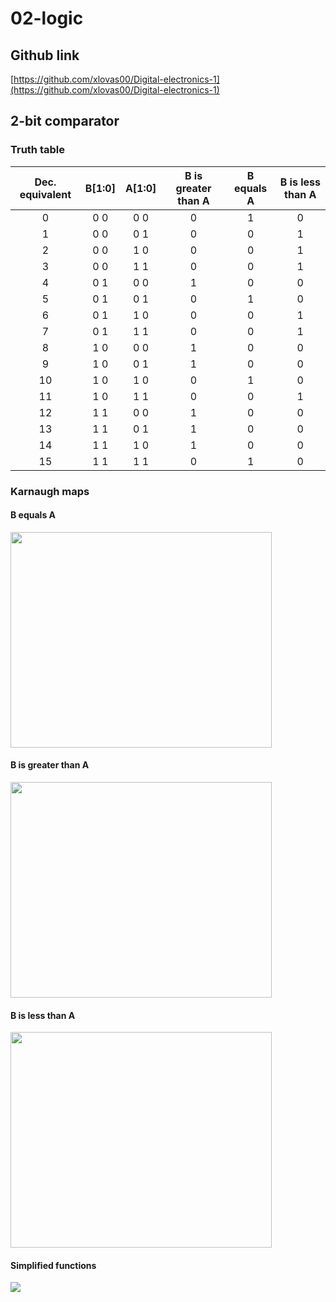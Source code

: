 # 02-logic
## Github link
[https://github.com/xlovas00/Digital-electronics-1](https://github.com/xlovas00/Digital-electronics-1)
## 2-bit comparator
### Truth table
| **Dec. equivalent** | **B[1:0]** | **A[1:0]** | **B is greater than A** | **B equals A** | **B is less than A** |
| :-: | :-: | :-: | :-: | :-: | :-: |
| 0 | 0 0 | 0 0 | 0 | 1 | 0 |
| 1 | 0 0 | 0 1 | 0 | 0 | 1 |
| 2 | 0 0 | 1 0 | 0 | 0 | 1 |
| 3 | 0 0 | 1 1 | 0 | 0 | 1 |
| 4 | 0 1 | 0 0 | 1 | 0 | 0 |
| 5 | 0 1 | 0 1 | 0 | 1 | 0 |
| 6 | 0 1 | 1 0 | 0 | 0 | 1 |
| 7 | 0 1 | 1 1 | 0 | 0 | 1 |
| 8 | 1 0 | 0 0 | 1 | 0 | 0 |
| 9 | 1 0 | 0 1 | 1 | 0 | 0 |
| 10 | 1 0 | 1 0 | 0 | 1 | 0 |
| 11 | 1 0 | 1 1 | 0 | 0 | 1 |
| 12 | 1 1 | 0 0 | 1 | 0 | 0 |
| 13 | 1 1 | 0 1 | 1 | 0 | 0 |
| 14 | 1 1 | 1 0 | 1 | 0 | 0 |
| 15 | 1 1 | 1 1 | 0 | 1 | 0 |
### Karnaugh maps
#### B equals A
<img src="https://github.com/xlovas00/Digital-electronics-1/blob/main/Labs/02-logic/Images/b_equals_a.png" width="418" height="345">

#### B is greater than A
<img src="https://github.com/xlovas00/Digital-electronics-1/blob/main/Labs/02-logic/Images/b_is_greater_than_a.png" width="418" height="345">

#### B is less than A
<img src="https://github.com/xlovas00/Digital-electronics-1/blob/main/Labs/02-logic/Images/b_is_less_than_a.png" width="418" height="345">

#### Simplified functions
<img src="https://github.com/xlovas00/Digital-electronics-1/blob/main/Labs/02-logic/Images/functions.png">

